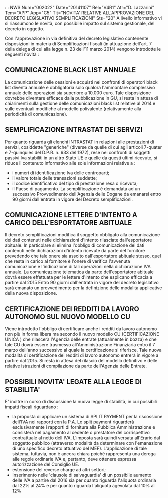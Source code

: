  :  : NWS Num="002022" Date="20141107" Rel="V4R1" Atr="D. Lazzarini" Tem="APP" App="C5" Tit="NOVITA' RELATIVE ALL'APPROVAZIONE DEL DECRETO     LEGISLATIVO SEMPLIFICAZIONI" Sts="20"
A livello informativo vi si riassumono le novità, con possibile impatto sul sistema gestionale, del decreto in oggetto.

Con l'approvazione in via definitiva del decreto legislativo contenente disposizioni in  materia di
Semplificazioni fiscali (in attuazione dell'art. 7 della delega di cui alla legge n. 23 dell'11 marzo 2014) vengono introdotte le seguenti novità : 

COMUNICAZIONE BLACK LIST ANNUALE
----------------------------------------------------------------------------------------------------
La comunicazione delle cessioni e acquisti nei confronti di operatori black list diventa annuale e
obbligatoria  solo qualora l'ammontare complessivo annuale delle operazioni sia superiore a 10.000
euro.
Tale disposizione dovrebbe diventare efficace dalla pubblicazione in GU, si resta in attesa di chiarimenti sulla gestione delle comunicazioni black list relative al 2014 e sulle eventuali modifiche al modello polivalente (relativamente alla periodicità di comunicazione).

SEMPLIFICAZIONE INTRASTAT DEI SERVIZI
----------------------------------------------------------------------------------------------------
Per quanto riguarda gli  elenchi INTRASTAT in relazioni alle prestazioni di servizi, cosiddette "generiche" (diverse da quelle di cui agli articoli 7-quater e 7-quinquies del D.P.R. n. 633 del 1972), rese nei confronti di soggetti passivi Iva stabiliti in un altro Stato UE e quelle da questi
ultimi ricevute, si riduce il contenuto informativo alle sole informazioni relative a : 
-  i numeri di identificazione Iva delle controparti;
-  il valore totale delle transazioni suddette;
-  il codice identificativo del tipo di prestazione resa o ricevuta;
-  il Paese di pagamento.
La semplificazione è demandata ad un successivo Provvedimento dell'Agenzia delle Dogane da emanarsi
entro 90 giorni dall'entrata in vigore del Decreto semplificazioni.

COMUNICAZIONE LETTERE D'INTENTO A CARICO DELL'ESPORTATORE ABITUALE
----------------------------------------------------------------------------------------------------
Il decreto semplificazioni modifica il soggetto obbligato alla comunicazione dei dati contenuti nelle dichiarazioni d'intento rilasciate dall'esportatore abituale. In particolare si elimina l'obbligo di comunicazione dei dati contenuti nelle dichiarazioni d'intento ricevute da parte del fornitore prevedendo che tale onere sia assolto dall'esportatore abituale stesso, quel che resta in
carico al fornitore è l'onere di  verifica l'avvenuta comunicazione e l'indicazione di tali operazioni nella dichiarazione  IVA annuale.
La comunicazione telematica da parte dell'esportatore abituale dovrà  essere effettuata per le lettere d'intento che esplicano efficacia a partire dal 2015
Entro 90 giorni dall'entrata in vigore del decreto legislativo sarà emanato un provvedimento per la
definizione delle modalità applicative della nuova disposizione.

CERTIFICAZIONE DEI REDDITI DA LAVORO AUTONOMO SUL NUOVO MODELLO CU
----------------------------------------------------------------------------------------------------
Viene introdotto l'obbligo di certificare anche i redditi da lavoro autonomo non più in forma libera
ma secondo il nuovo modello CU  (CERTIFICAZIONE UNICA ) che rilascerà l'Agenzia delle entrate (attualmente in bozza) e che tale CU dovrà essere trasmesso all'Amministrazione Finanziaria entro il
7 marzo dell'anno successivo al quale la certificazione si riferisce.
Tale nuova modalità di certificazione dei redditi di lavoro autonomo entrerà in vigore a partire dal
2015.
Si resta in attesa del rilascio del modello definitivo e delle relative istruzioni di compilazione
da parte dell'Agenzia delle Entrate.

POSSIBILI NOVITA' LEGATE ALLA LEGGE DI STABILITA'
----------------------------------------------------------------------------------------------------
E' inoltre in corso di discussione la nuova legge di stabilità, in cui possibili impatti fiscali riguardano : 
-  la proposta di applicare un sistema di SPLIT PAYMENT per la riscossione dell'IVA nei rapporti con
la P.A. Lo split payment riguarderà esclusivamente i rapporti di fornitura alla Pubblica Amministrazione e consisterà nel pagamento al cedente o prestatore del corrispettivo contrattuale al
netto dell'IVA. L'imposta sarà quindi versata all'Erario dal soggetto pubblico (attraverso modalità
da determinare con l'emanazione di uno specifico decreto attuativo del MEF).  L'applicazione di tale
sistema, tuttavia, non è ancora chiara poiché rappresenta una deroga alle regole ordinarie IVA e, pertanto, deve ottenere espressa autorizzazione del Consiglio UE.
-  estensione del reverse charge ad altri settori;
-  Inserimento nelle 'clausole di salvaguardia' di un possibile aumento delle IVA a partire dal 2016
sia per quanto riguarda l'aliquota ordinaria dal 22% al 24% e per quanto riguarda l'aliquota agevolata dal 10% al 12%

